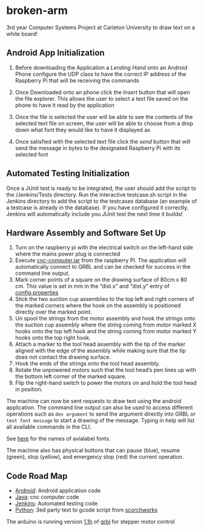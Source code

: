 # broken-arm
3rd year Computer Systems Project at Carleton University to draw text on a white board!

## **Android App Initialization**

1) Before downloading the Application a *Lending Hand* onto an Android Phone configure the UDP class to have the correct IP address of the Raspberry Pi that will be receiving the commands

2) Once Downloaded onto an phone click the *Insert* button that will open the file explorer. This allows the user to select a text file saved on the phone to have it read by the application

3) Once the file is selected the user will be able to see the contents of the selected text file on screen, the user will be able to choose from a drop down what font they would like to have it displayed as

4) Once satisfied with the selected text file click the *send* button that will send the message in bytes to the designated Raspberry Pi with its selected font

## **Automated Testing Initialization**

Once a JUnit test is ready to be integrated, the user should add the script to the /Jenkins/Tests directory. Run the interactive testcase.sh script in the Jenkins directory to add the script to the testcases database (an example of a testcase is already in the database). If you have configured it correctly, Jenkins will automatically include you JUnit test the next time it builds!

## **Hardware Assembly and Software Set Up**

1.	Turn on the raspberry pi with the electrical switch on the left-hand side where the mains power plug is connected
1.	Execute [cnc-computer.jar](https://github.com/ryanfrohar/broken-arm/blob/master/Java/out/artifacts/cnc_computer_jar/cnc-computer.jar) from the raspberry PI. The application will automatically connect to GRBL and can be checked for success in the command line output.
1.	Mark corner points of a square on the drawing surface of 80cm x 80 cm. This value is set in mm in the “dist.x” and “dist.y” entry of [config.properties](https://github.com/ryanfrohar/broken-arm/blob/master/Java/resources/config.properties)
1.	Stick the two suction cup assemblies to the top left and right corners of the marked corners where the hook on the assembly is positioned directly over the marked point.
1.	Un spool the strings from the motor assembly and hook the strings onto the suction cup assembly where the string coming from motor marked X hooks onto the top left hook and the string coming from motor marked Y hooks onto the top right hook.
1.	Attach a marker to the tool head assembly with the tip of the marker aligned with the edge of the assembly while making sure that the tip does not contact the drawing surface.
1.	Hook the ends of the strings onto the tool head assembly.
1.	Rotate the unpowered motors such that the tool head’s pen lines up with the bottom left corner of the marked square.
1.	Flip the right-hand switch to power the motors on and hold the tool head in position. 

The machine can now be sent requests to draw text using the android application. 
The command line output can also be used to access different operations such as 
`dev argument` to send the argument directly into GRBL or `text font message` to start a drawing of the message. Typing in help will list all available commands in the CLI. 

See [here](https://github.com/ryanfrohar/broken-arm/tree/master/Python/F-Engrave-1.68_src/fonts) for the names of avialabel fonts.

The machine also has physical buttons that can pause (blue), resume (green), stop (yellow), and emergency stop (red) the current operation.

## **Code Road Map**

* [Android](https://github.com/ryanfrohar/broken-arm/tree/master/Android): Android application code
* [Java](https://github.com/ryanfrohar/broken-arm/tree/master/Java): cnc computer code
* [Jenkins](https://github.com/ryanfrohar/broken-arm/tree/master/Jenkins): Automated testing code
* [Python](https://github.com/ryanfrohar/broken-arm/tree/master/Python/F-Engrave-1.68_src): 3ed party text to gcode script from [scorchworks](http://www.scorchworks.com/Fengrave/fengrave.html)

The arduino is running version [1.1h](https://github.com/gnea/grbl/releases/tag/v1.1h.20190825) of [grbl](https://github.com/grbl/grbl) for stepper motor control
